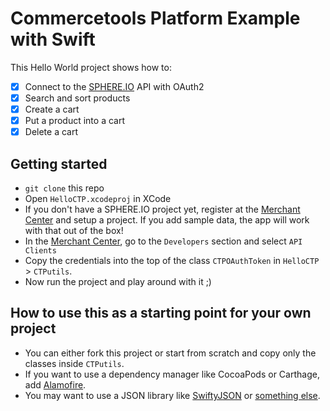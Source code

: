 # Commercetools Platform Example with Swift

This Hello World project shows how to:
- [x] Connect to the [SPHERE.IO](http://dev.sphere.io/) API with OAuth2
- [x] Search and sort products
- [x] Create a cart
- [x] Put a product into a cart
- [x] Delete a cart

## Getting started
* `git clone` this repo
* Open `HelloCTP.xcodeproj` in XCode
* If you don't have a SPHERE.IO project yet, register at the [Merchant Center](https://admin.sphere.io/) and setup a project. If you add sample data, the app will work with that out of the box!
* In the [Merchant Center](https://admin.sphere.io/), go to the `Developers` section and select `API Clients`
* Copy the credentials into the top of the class `CTPOAuthToken` in `HelloCTP` > `CTPutils`.
* Now run the project and play around with it ;)

## How to use this as a starting point for your own project
* You can either fork this project or start from scratch and copy only the classes inside `CTPutils`.
* If you want to use a dependency manager like CocoaPods or Carthage, add [Alamofire](https://github.com/Alamofire/Alamofire).
* You may want to use a JSON library like [SwiftyJSON](https://github.com/lingoer/SwiftyJSON) or [something else](https://github.com/matteocrippa/awesome-swift#json).
